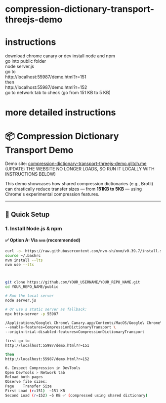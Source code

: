 # compression-dictionary-transport-threejs-demo

# instructions
download chrome canary or dev
install node and npm <br>
go into public folder <br>
node server.js <br>
go to <br>
http://localhost:55987/demo.html?r=151 <br>
then <br>
http://localhost:55987/demo.html?r=152 <br>
go to network tab to check (go from 151 KB to 5 KB) <br>



# more detailed instructions
# 📦 Compression Dictionary Transport Demo

Demo site: [compression-dictionary-transport-threejs-demo.glitch.me](https://compression-dictionary-transport-threejs-demo.glitch.me/)
(UPDATE: THE WEBSITE NO LONGER LOADS, SO RUN IT LOCALLY WITH INSTRUCTIONS BELOW)

This demo showcases how shared compression dictionaries (e.g., Brotli) can drastically reduce transfer sizes — from **151KB to 5KB** — using Chrome's experimental compression features.

---

## 🚀 Quick Setup

### 1. Install Node.js & npm

#### ✅ Option A: Via `nvm` (recommended)
```bash
curl -o- https://raw.githubusercontent.com/nvm-sh/nvm/v0.39.7/install.sh | bash
source ~/.bashrc
nvm install --lts
nvm use --lts



git clone https://github.com/YOUR_USERNAME/YOUR_REPO_NAME.git
cd YOUR_REPO_NAME/public

# Run the local server
node server.js

# Or use a static server as fallback:
npx http-server -p 55987

/Applications/Google\ Chrome\ Canary.app/Contents/MacOS/Google\ Chrome\ Canary \
--enable-features=CompressionDictionaryTransport \
--origin-trial-disabled-features=CompressionDictionaryTransport

first go to
http://localhost:55987/demo.html?r=151

then
http://localhost:55987/demo.html?r=152

6. Inspect Compression in DevTools
Open DevTools > Network tab
Reload both pages
Observe file sizes:
Page	Transfer Size
First Load (r=151)	~151 KB
Second Load (r=152)	~5 KB ✅ (compressed using shared dictionary)


